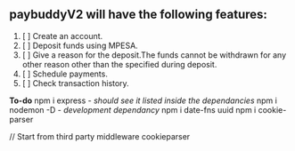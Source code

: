## paybuddyV2 will have the following features:

1. [ ] Create an account.
2. [ ] Deposit funds using MPESA.
3. [ ] Give a reason for the deposit.The funds cannot be withdrawn for any other reason other than the specified during deposit.
4. [ ] Schedule payments.
5. [ ] Check transaction history.

**To-do**
    npm i express - *should see it listed inside the dependancies*
    npm i nodemon -D - *development dependancy*
    npm i date-fns uuid 
    npm i cookie-parser


// Start from third party middleware 
cookieparser